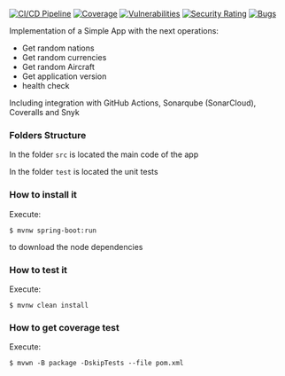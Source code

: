 [![CI/CD Pipeline](https://github.com/soydz/as-lab2-ci-cd/actions/workflows/build.yml/badge.svg?branch=main)](https://github.com/soydz/as-lab2-ci-cd/actions/workflows/build.yml)
[![Coverage](https://sonarcloud.io/api/project_badges/measure?project=soydz_as-lab2-ci-cd&metric=coverage)](https://sonarcloud.io/summary/new_code?id=soydz_as-lab2-ci-cd)
[![Vulnerabilities](https://sonarcloud.io/api/project_badges/measure?project=soydz_as-lab2-ci-cd&metric=vulnerabilities)](https://sonarcloud.io/summary/new_code?id=soydz_as-lab2-ci-cd)
[![Security Rating](https://sonarcloud.io/api/project_badges/measure?project=soydz_as-lab2-ci-cd&metric=security_rating)](https://sonarcloud.io/summary/new_code?id=soydz_as-lab2-ci-cd)
[![Bugs](https://sonarcloud.io/api/project_badges/measure?project=soydz_as-lab2-ci-cd&metric=bugs)](https://sonarcloud.io/summary/new_code?id=soydz_as-lab2-ci-cd)

Implementation of a Simple App with the next operations:

* Get random nations
* Get random currencies
* Get random Aircraft
* Get application version
* health check

Including integration with GitHub Actions, Sonarqube (SonarCloud), Coveralls and Snyk

### Folders Structure

In the folder `src` is located the main code of the app

In the folder `test` is located the unit tests

### How to install it

Execute:

```shell
$ mvnw spring-boot:run
```
to download the node dependencies

### How to test it

Execute:

```shell
$ mvnw clean install
```

### How to get coverage test

Execute:

```shell
$ mvwn -B package -DskipTests --file pom.xml
```

